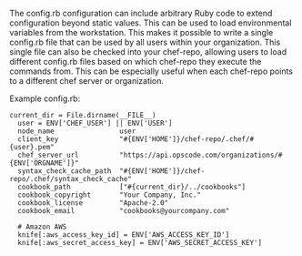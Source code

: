 The config.rb configuration can include arbitrary Ruby code to extend
configuration beyond static values. This can be used to load
environmental variables from the workstation. This makes it possible to
write a single config.rb file that can be used by all users within your
organization. This single file can also be checked into your chef-repo,
allowing users to load different config.rb files based on which
chef-repo they execute the commands from. This can be especially useful
when each chef-repo points to a different chef server or organization.

Example config.rb:

``` none
current_dir = File.dirname(__FILE__)
  user = ENV['CHEF_USER'] || ENV['USER']
  node_name                user
  client_key               "#{ENV['HOME']}/chef-repo/.chef/#{user}.pem"
  chef_server_url          "https://api.opscode.com/organizations/#{ENV['ORGNAME']}"
  syntax_check_cache_path  "#{ENV['HOME']}/chef-repo/.chef/syntax_check_cache"
  cookbook_path            ["#{current_dir}/../cookbooks"]
  cookbook_copyright       "Your Company, Inc."
  cookbook_license         "Apache-2.0"
  cookbook_email           "cookbooks@yourcompany.com"

  # Amazon AWS
  knife[:aws_access_key_id] = ENV['AWS_ACCESS_KEY_ID']
  knife[:aws_secret_access_key] = ENV['AWS_SECRET_ACCESS_KEY']
```
